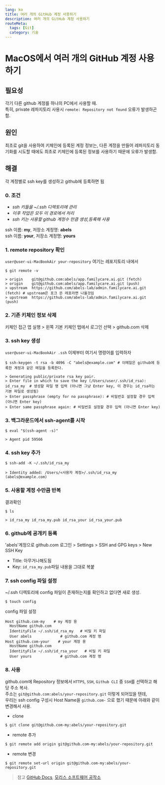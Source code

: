 ```yaml
---
lang: ko
title: 여러 개의 GitHub 계정 사용하기
description: 여러 개의 GitHub 계정 사용하기
routeMeta:
  tags: [Git]
  category: 기술
---
```


# MacOS에서 여러 개의 GitHub 계정 사용하기

## 필요성

각기 다른 github 계정를 하나의 PC에서 사용할 때.  
특히, private 레파지토리 사용시 `remote: Repository not found` 오류가 발생하곤 함.

## 원인

최초로 git을 사용하여 키체인에 등록된 계정 정보는, 다른 계정을 만들어 레파지토리 동기화를 시도할 때에도 최초로 키체인에 등록된 정보를 사용하기 때문에 오류가 발생함.

## 해결

각 계정별로 ssh key를 생성하고 github에 등록하면 됨

### 0. 조건

- _ssh 키들을 ~/.ssh 디렉토리에 관리_
- _이후 작업은 모두 이 경로에서 처리_
- _ssh 키는 사용할 github 계정수 만큼 생성,등록해 사용_

ssh 이름: **my**, 저장소 계정명: **abels**  
ssh 이름: **your**, 저장소 계정명: **yours**

### 1. remote repository 확인

`user@user-ui-MacBookAir your-repository` 여기는 레포지토리 내에서

```bash:no-line-numbers
$ git remote -v

> origin	git@github.com:abels/app.familycare.ai.git (fetch)
> origin	git@github.com:abels/app.familycare.ai.git (push)
> upstream	https://github.com/abels-lab/admin.familycare.ai.git (fetch) # upstream은 포크 뜬 레포라면 나올것임
> upstream	https://github.com/abels-lab/admin.familycare.ai.git (push)
```

### 2. 기존 키체인 정보 삭제

키체인 접근 앱 실행 > 왼쪽 기본 키체인 탭에서 로그인 선택 > github.com 삭제

### 3. ssh key 생성

`user@user-ui-MacBookAir .ssh` 이제부터 여기서 명령어를 입력하자

```bash:no-line-numbers
$ ssh-keygen -t rsa -b 4096 -C "abels@example.com" # 이메일은 github에 등록한 계정과 같은 메일을 등록한다.

> Generating public/private rsa key pair.
> Enter file in which to save the key (/Users/user/.ssh/id_rsa): id_rsa_my  # 생성할 파일 명 입력 (아니면 그냥 Enter key, 이 경우는 id_rsa라는 기본 파일로 생성됨)
> Enter passphrase (empty for no passphrase): # 비밀번호 설정할 경우 입력 (아니면 Enter key)
> Enter same passphrase again: # 비밀번호 설정할 경우 입력 (아니면 Enter key)
```

### 3. 백그라운드에서 ssh-agent를 시작

```bash:no-line-numbers
$ eval "$(ssh-agent -s)"

> Agent pid 59566
```

### 4. ssh key 추가

```bash:no-line-numbers
$ ssh-add -K ~/.ssh/id_rsa_my

> Identity added: /Users/<사용자 계정>/.ssh/id_rsa_my (abels@example.com)
```

### 5. 사용할 계정 수만큼 반복

결과확인

```bash:no-line-numbers
$ ls

> id_rsa_my id_rsa_my.pub id_rsa_your id_rsa_your.pub
```

### 6. github에 공개키 등록

'abels'계정으로 github.com 로그인 > Settings > SSH and GPG keys > New SSH Key

- Title: 아무거나해도됨
- Key: `id_rsa_my.pub`파일 내용을 그대로 복붙

### 7. ssh config 파일 설정

~/.ssh 디렉토리에 config 파일이 존재하는지를 확인하고 없다면 새로 생성.

```bash:no-line-numbers
$ touch config
```

config 파일 설정

```text:no-line-numbers
Host github.com-my    # my 계정 용
  HostName github.com
  IdentityFile ~/.ssh/id_rsa_my   # 비밀 키 파일
  User abels             # github.com 계정 명
Host github.com-your    # your 계정 용
  HostName github.com
  IdentityFile ~/.ssh/id_rsa_your   # 비밀 키 파일
  User yours             # github.com 계정 명
```

### 8. 사용

github.com에 Repository 정보에서 `HTTPS`, `SSH`, `Github CLI` 중 `SSH`를 선택하고 해당 주소 복사.  
주소는 `git@github.com:abels/your-repository.git` 이렇게 되어있을 텐데,  
우리는 ssh config 구성시 Host Name을 `github.com-` 으로 했기 때문에 아래와 같이 변경해서 사용.

- clone

```bash:no-line-numbers
$ git clone git@github.com-my:abels/your-repository.git
```

- remote 추가

```bash:no-line-numbers
$ git remote add origin git@github.com-my:abels/your-repository.git
```

- remote 변경

```bash:no-line-numbers
$ git remote set-url origin git@github.com-my:abels/your-repository.git
```

> 참고 [GitHub Docs](https://docs.github.com/en/authentication/connecting-to-github-with-ssh/generating-a-new-ssh-key-and-adding-it-to-the-ssh-agent), [모리스 소프트웨어 공작소](https://ccambo.blogspot.com/2020/12/git-macos-githubcom.html)
